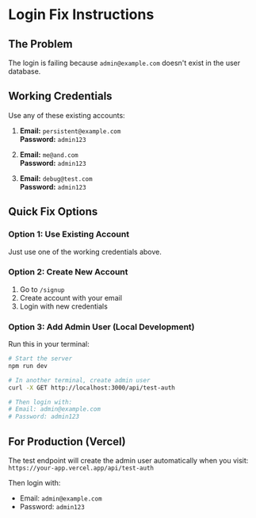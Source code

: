 # Login Fix Instructions

## The Problem
The login is failing because `admin@example.com` doesn't exist in the user database.

## Working Credentials
Use any of these existing accounts:

1. **Email:** `persistent@example.com`  
   **Password:** `admin123`

2. **Email:** `me@and.com`  
   **Password:** `admin123`

3. **Email:** `debug@test.com`  
   **Password:** `admin123`

## Quick Fix Options

### Option 1: Use Existing Account
Just use one of the working credentials above.

### Option 2: Create New Account
1. Go to `/signup`
2. Create account with your email
3. Login with new credentials

### Option 3: Add Admin User (Local Development)
Run this in your terminal:

```bash
# Start the server
npm run dev

# In another terminal, create admin user
curl -X GET http://localhost:3000/api/test-auth

# Then login with:
# Email: admin@example.com
# Password: admin123
```

## For Production (Vercel)
The test endpoint will create the admin user automatically when you visit:
`https://your-app.vercel.app/api/test-auth`

Then login with:
- Email: `admin@example.com`
- Password: `admin123`
